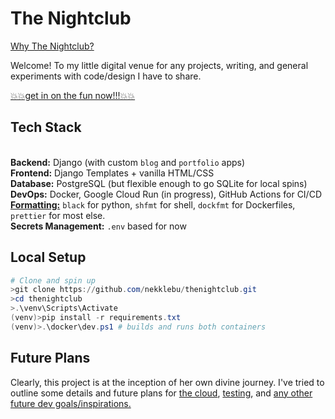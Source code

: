 # The Nightclub

[Why The Nightclub?](docs/philosophy.md##why-the-nightclub)

Welcome! To my little digital venue for any projects, writing, and general experiments with code/design I have to share.
<br>

[💥💥get in on the fun now!!!💥💥](https://nightclub-site-255993342952.us-central1.run.app/)

## Tech Stack


<br>**Backend:** Django (with custom `blog` and `portfolio` apps)
<br>**Frontend:** Django Templates + vanilla HTML/CSS
<br>**Database:** PostgreSQL (but flexible enough to go SQLite for local spins)
<br>**DevOps:** Docker, Google Cloud Run (in progress), GitHub Actions for CI/CD
<br>**[Formatting:](docs/formatting.md)** `black` for python, `shfmt` for shell, `dockfmt` for Dockerfiles, `prettier` for most else.
<br>**Secrets Management:** `.env` based for now

## Local Setup

```ps1
# Clone and spin up
>git clone https://github.com/nekklebu/thenightclub.git
>cd thenightclub
>.\venv\Scripts\Activate
(venv)>pip install -r requirements.txt
(venv)>.\docker\dev.ps1 # builds and runs both containers
```

## Future Plans

Clearly, this project is at the inception of her own divine journey. I've tried to outline some details and future plans for [the cloud](docs/cloud.md), [testing](docs/testing.md), and [any other future dev goals/inspirations.](docs/future.md)
